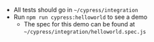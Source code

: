 - All tests should go in `~/cypress/integration`
- Run `npm run cypress:helloworld` to see a demo
  - The spec for this demo can be found at `~/cypress/integration/helloworld.spec.js`
